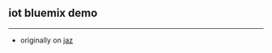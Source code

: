 ## iot bluemix demo
--------------
- originally on [jaz](https://hub.jazz.net/git/alex2006hw/rviot)
